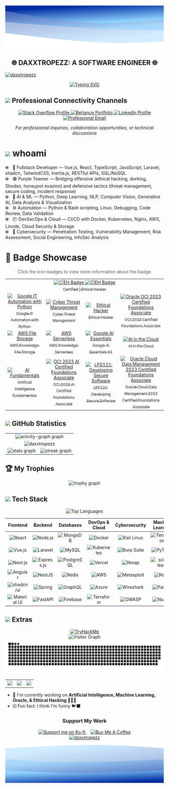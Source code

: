 <!-- ============================== -->
<!--         MAIN SECTION          -->
<!-- ============================== -->

<p align="center">
  <img src="https://raw.githubusercontent.com/Daxxtropezz/daxxtropezz/f0fc405636a24dcd824a74946e5aabb469613875/assets/images/header.svg" alt="Header" />
  <h2 align="center">🌐 DAXXTROPEZZ: A SOFTWARE ENGINEER 🌐</h2> 
</p>
 
<!-- ============================== -->
<!--         PROFILE COVER         -->
<!-- ============================== -->

<a href="https://daxxtropezz.vercel.app">
  <img src="https://github.com/user-attachments/assets/d51b8e4f-f936-45b2-8151-08d748ab4a78" alt="daxxtropezz" />
</a>

<p align="center">
  <a href="https://daxxtropezz.vercel.app">
    <img src="https://readme-typing-svg.herokuapp.com?font=Old%20English%20Text%20MT&weight=500&size=23&pause=1000&color=2067EDFF&background=FFFFFF00&center=true&random=true&lines=Hallo,+I'm+Daxxtropezz+%F0%9F%98%8E;I'm+a+Developer+%F0%9F%91%A8%F0%9F%8F%BB%E2%80%8D%F0%9F%92%BB;%F0%9F%90%B1%E2%80%8D%F0%9F%9A%80+Welcome+to+my+Github+Profile+%F0%9F%90%B1%E2%80%8D%F0%9F%9A%80;You+can+call+me+Hale%2FPaul%2FJP+%F0%9F%A4%97" alt="Typing SVG" />
  </a>
</p>

<!-- ============================== -->
<!--       PROFESSIONAL NETWORK    -->
<!-- ============================== -->

## <img src="https://media.giphy.com/media/jSKBmKkvo2dPQQtsR1/giphy.gif" width="35"> Professional Connectivity Channels

<p align="center">
  <a href="https://stackoverflow.com/users/21004406" target="_blank" rel="noopener noreferrer">
    <img src="https://img.shields.io/badge/stackoverflow-white?style=for-the-badge&logo=stackoverflow&logoColor=F58025" alt="Stack Overflow Profile" />
  </a>
  <a href="https://www.behance.net/daxxtropezz" target="_blank" rel="noopener noreferrer">
    <img src="https://img.shields.io/badge/behance-1769FF?style=for-the-badge&logo=behance&logoColor=white" alt="Behance Portfolio" />
  </a>
  <a href="https://linkedin.com/in/daxxtropezz" target="_blank" rel="noopener noreferrer">
    <img src="https://img.shields.io/badge/linkedin-00CBC6?style=for-the-badge&logo=leagueoflegends&logoColor=black" alt="LinkedIn Profile" />
  </a>
  <a href="mailto:miraflores.john@gmail.com" target="_blank" rel="noopener noreferrer">
    <img src="https://img.shields.io/badge/gmail-EA4335?style=for-the-badge&logo=gmail&logoColor=white" alt="Professional Email" />
  </a>
</p>

<p align="center">
  <i>For professional inquiries, collaboration opportunities, or technical discussions</i>
</p>

<p align="center">
  
# <img src="https://media.giphy.com/media/v1.Y2lkPTc5MGI3NjExODRpMzIwYXpkbXRweXZhbHVvY3YwZ2NoYmJ2M2N4MzZ3NXpuNmxxeSZlcD12MV9pbnRlcm5hbF9naWZfYnlfaWQmY3Q9cw/WFZvB7VIXBgiz3oDXE/giphy.gif" width="30"> whoami

⦿ &#8287; 🧠 Fullstack Developer — Vue.js, React, TypeScript, JavaScript, Laravel, shadcn, TailwindCSS, Inertia.js, RESTful APIs, SQL/NoSQL<br>
⦿ &#8287; 🟣 Purple Teamer — Bridging offensive (ethical hacking, dorking, Shodan, honeypot evasion) and defensive tactics (threat management, secure coding, incident response)<br>
⦿ &#8287; 🤖 AI & ML — Python, Deep Learning, NLP, Computer Vision, Generative AI, Data Analysis & Visualization<br>
⦿ &#8287; ⚙️ Automation — Python & Bash scripting, Linux, Debugging, Code Review, Data Validation<br>
⦿ &#8287; 📦 DevSecOps & Cloud — CI/CD with Docker, Kubernetes, Nginx, AWS, Linode, Cloud Security & Storage<br>
⦿ &#8287; 🔐 Cybersecurity — Penetration Testing, Vulnerability Management, Risk Assessment, Social Engineering, InfoSec Analysis

</p>

<!-- ============================== -->
<!--        BADGE SHOWCASE         -->
<!-- ============================== -->

# 🏅 Badge Showcase

> Click the icon badges to view more information about the badge

<table>
    <tr>
        <td align="center" colspan="4">
          <a href="https://www.credly.com/users/daxxtropezz" target="_blank">
              <img src="https://github.com/user-attachments/assets/febb3f4e-d5ee-43b9-bbf1-64f03286bb03" alt="C|EH Badge" width="50"/>
              <img src="https://raw.githubusercontent.com/Daxxtropezz/daxxtropezz/refs/heads/main/assets/images/17043567286076012013649409456004.png" alt="C|EH Badge" width="50"/>
              <br/>
              <sub>Certified | Ethical Hacker</sub>
          </a>
        </td>
    </tr>
  <tr>
    <td align="center">
      <a href="https://www.credly.com/badges/18786d96-f15d-42a8-adbb-2dbcd0c417e6" target="_blank">
        <img src="https://images.credly.com/size/340x340/images/efbdc0d6-b46e-4e3c-8cf8-2314d8a5b971/GCC_badge_python_1000x1000.png" alt="Google IT Automation with Python" width="80"/><br/>
        <sub>Google IT Automation with Python</sub>
      </a>
    </td>
    <td align="center">
      <a href="https://www.credly.com/badges/371fcf0d-e1da-40c7-b585-70abf07e1771" target="_blank">
        <img src="https://images.credly.com/size/340x340/images/5d5ac32b-d239-42b8-9665-8a921dc3ab47/image.png" alt="Cyber Threat Management" width="80"/><br/>
        <sub>Cyber Threat Management</sub>
      </a>
    </td>
    <td align="center">
      <a href="https://www.credly.com/badges/88b30c05-4fce-4490-8bed-e5e129c402b3" target="_blank">
        <img src="https://images.credly.com/size/340x340/images/242902b5-f527-42ad-865e-977c9e1b5b58/image.png" alt="Ethical Hacker" width="80"/><br/>
        <sub>Ethical Hacker</sub>
      </a>
    </td>
    <td align="center">
      <a href="https://catalog-education.oracle.com/ords/certview/sharebadge?id=E9B5F0FC2ACA357D1380D96F36D0A50CD4FEEBB47AB7B80BF0B37AFCB85350BE" target="_blank">
        <img src="https://images.credly.com/size/80x80/images/19c13f68-87b8-4a14-9339-c1ee8ede8289/OCIF2023CA_cached_image_20250612-27-gaqg0p.png" alt="Oracle OCI 2023 Certified Foundations Associate" width="80"/><br/>
        <sub>OCI 2023 Certified Foundations Associate</sub>
      </a>
    </td>
  </tr>
  <tr>
    <td align="center">
      <a href="https://www.credly.com/badges/4b674fec-36a9-4fca-a448-6c8da710beca" target="_blank">
        <img src="https://images.credly.com/size/80x80/images/a894153e-1762-4870-83b9-150ff294d7fb/image.png" alt="AWS File Storage" width="80"/><br/>
        <sub>AWS Knowledge: File Storage</sub>
      </a>
    </td>
    <td align="center">
      <a href="https://www.credly.com/badges/9eb5ca39-e640-498c-b47e-d65a7df057a8" target="_blank">
        <img src="https://images.credly.com/size/80x80/images/e07c6cc4-b737-4d7e-8ce8-66b6b7a60367/image.png" alt="AWS Serverless" width="80"/><br/>
        <sub>AWS Knowledge: Serverless</sub>
      </a>
    </td>
    <td align="center">
      <a href="https://www.credly.com/badges/f16e093b-f86d-4dd5-8dbd-7f1909025bc4" target="_blank">
        <img src="https://images.credly.com/images/ea3eec65-ddad-4242-9c59-1defac0fa2d9/image.png" alt="Google AI Essentials" width="80"/><br/>
        <sub>Google AI Essentials V1</sub>
      </a>
    </td>
    <td align="center">
      <a href="https://www.credly.com/badges/7ae51259-5300-4f74-b89d-c1cb018a6cc0" target="_blank">
        <img src="https://images.credly.com/size/80x80/images/ed0b623e-8152-4a9b-8d09-0cc8a7ad72ad/image.png" alt="AI in the Cloud" width="80"/><br/>
        <sub>AI in the Cloud</sub>
      </a>
    </td>
  </tr>
  <tr>
    <td align="center">
      <a href="https://www.credly.com/badges/26d5e8e7-a5ba-4e8c-ab22-443110d9880b" target="_blank">
        <img src="https://images.credly.com/images/82b908e1-fdcd-4785-9d32-97f11ccbcf08/image.png" alt="AI Fundamentals" width="80"/><br/>
        <sub>Artificial Intelligence Fundamentals</sub>
      </a>
    </td>
    <td align="center">
      <a href="https://catalog-education.oracle.com/ords/certview/sharebadge?id=60DE96D475A67F768EF6AF98455FCB627DCCF50539C4856EA62574994B0BEF12" target="_blank">
        <img src="https://images.credly.com/images/e9d09fc5-54ae-4e21-a292-aade389e3dd0/OCI23AIFCA_cached_image_20250612-25-qoxleo.png" alt="OCI 2023 AI Certified Foundations Associate" width="80"/><br/>
        <sub>OCI 2023 AI Certified Foundations Associate</sub>
      </a>
    </td>
    <td align="center">
      <a href="https://www.credly.com/badges/e8ea1e5e-5f8e-429c-a401-d783a222eea2" target="_blank">
        <img src="https://images.credly.com/size/80x80/images/ee986187-6637-45e9-8184-8382dc117432/blob" alt="LFD121: Developing Secure Software" width="80"/><br/>
        <sub>LFD121: Developing Secure Software</sub>
      </a>
    </td>
    <td align="center">
      <a href="https://catalog-education.oracle.com/ords/certview/sharebadge?id=18C2C78E8452C38A2ED58E35D074D5B99131FE91C03CE3265A4605AE7B370B74" target="_blank">
        <img src="https://images.credly.com/size/80x80/images/dd3dee07-5dfd-4403-821d-9c027f3a758a/OCDMF2023_cached_image_20250612-28-jkupiy.png" alt="Oracle Cloud Data Management 2023 Certified Foundations Associate" width="80"/><br/>
        <sub>Oracle Cloud Data Management 2023 Certified Foundations Associate</sub>
      </a>
    </td>
  </tr>
</table>

<!-- ============================== -->
<!--     GITHUB ACTIVITY STATS     -->
<!-- ============================== -->

## <img src="https://media.giphy.com/media/v1.Y2lkPTc5MGI3NjExeGx0NDVzamx6aXAxd3U2ZnVpb3h4Mm8yeTE3ZGRieTZuc3Jnd3NvbCZlcD12MV9pbnRlcm5hbF9naWZfYnlfaWQmY3Q9cw/uhWLu2lsU0rfLiwYlI/giphy.gif" width="40"> GitHub Statistics

<table align="center" width="100%">
  <tr>
    <td colspan="2" align="center">
      <img src="https://github-readme-activity-graph.vercel.app/graph?username=daxxtropezz&radius=8&theme=react&area=true&order=5&hide_title=true&hide_border=true&bg_color=0D1117&color=a8cbff&line=2650C0&point=ffffff&area_color=000" height="300" alt="activity-graph graph"/>
    </td>
  </tr>
  <tr>
    <td colspan="2" align="center">
      <img src="https://repobeats.axiom.co/api/embed/7318c4aa8418d534269ac626a70f17412b67b3bf.svg" alt="daxxtropezz" />
    </td>
  </tr>
  <tr>
    <td align="center">
      <img src="https://github-readme-stats.vercel.app/api?username=daxxtropezz&theme=github-dark-blue&bg_color=0d1117&title_color=a8cbff&icon_color=ffffff&text_color=2650C0&hide_title=true&hide_rank=false&show_icons=true&include_all_commits=true&count_private=true&disable_animations=false&locale=en&hide_border=true&order=1&hide=issues&rank_icon=github" alt="stats graph"/>
    </td>
    <td align="center">
      <img src="https://github-readme-streak-stats.herokuapp.com/?user=daxxtropezz&theme=github-dark-blue&mode=daily&exclude_days=Sun%2CSat&hide_border=true&stroke=2650C0" alt="streak graph"/>
    </td>
  </tr>
</table>

<!-- ============================== -->
<!--            TROPHIES           -->
<!-- ============================== -->

## 🏆 My Trophies

<p align="center">
<img src="https://github-profile-trophy.vercel.app?username=daxxtropezz&theme=algolia&column=5&row=1&margin-w=5&margin-h=5&no-bg=true&no-frame=true&order=4" alt="trophy graph"  />
</p>

<!-- ============================== -->
<!--      SKILLS & TECHNOLOGIES    -->
<!-- ============================== -->

## <img src="https://media.giphy.com/media/v1.Y2lkPTc5MGI3NjExODRpMzIwYXpkbXRweXZhbHVvY3YwZ2NoYmJ2M2N4MzZ3NXpuNmxxeSZlcD12MV9pbnRlcm5hbF9naWZfYnlfaWQmY3Q9cw/WFZvB7VIXBgiz3oDXE/giphy.gif" width="30"> Tech Stack

<p align="center">
    <img src="https://github-readme-stats.vercel.app/api/top-langs?username=daxxtropezz&hide_title=true&layout=compact&hide_border=true&bg_color=00000000&hide_progress=true&langs_count=12&exclude_repo=NyansLostInSpace,enrollment-system,online_shopping_system,daxxtropezz,skill-icons,FourcadeGames,daxxtropezz.vercel.app,employee-system" alt="Top Languages"/>
</p>

<div align="center">

|                                                    Frontend                                                     |                                                          Backend                                                          |                                                       Databases                                                        |                                                    DevOps & Cloud                                                     |                                                   Cybersecurity                                                   |                                                        Machine Learning                                                         |
| :-------------------------------------------------------------------------------------------------------------: | :-----------------------------------------------------------------------------------------------------------------------: | :--------------------------------------------------------------------------------------------------------------------: | :-------------------------------------------------------------------------------------------------------------------: | :---------------------------------------------------------------------------------------------------------------: | :-----------------------------------------------------------------------------------------------------------------------------: |
|  ![React](https://img.shields.io/badge/react-%2320232a.svg?style=for-the-badge&logo=react&logoColor=%2361DAFB)  |      ![Node.js](https://img.shields.io/badge/node.js-339933.svg?style=for-the-badge&logo=nodedotjs&logoColor=white)       |    ![MongoDB](https://img.shields.io/badge/MongoDB-%234ea94b.svg?style=for-the-badge&logo=mongodb&logoColor=white)     |     ![Docker](https://img.shields.io/badge/docker-%230db7ed.svg?style=for-the-badge&logo=docker&logoColor=white)      | ![Kali Linux](https://img.shields.io/badge/Kali_Linux-557C94?style=for-the-badge&logo=kali-linux&logoColor=white) |    ![TensorFlow](https://img.shields.io/badge/TensorFlow-%23FF6F00.svg?style=for-the-badge&logo=TensorFlow&logoColor=white)     |
|   ![Vue.js](https://img.shields.io/badge/vue.js-4FC08D.svg?style=for-the-badge&logo=vuedotjs&logoColor=white)   |       ![Laravel](https://img.shields.io/badge/laravel-FF2D20.svg?style=for-the-badge&logo=laravel&logoColor=white)        |         ![MySQL](https://img.shields.io/badge/mysql-4479A1.svg?style=for-the-badge&logo=mysql&logoColor=white)         | ![Kubernetes](https://img.shields.io/badge/kubernetes-326CE5.svg?style=for-the-badge&logo=kubernetes&logoColor=white) | ![Burp Suite](https://img.shields.io/badge/Burp_Suite-000000?style=for-the-badge&logo=burp-suite&logoColor=white) |         ![PyTorch](https://img.shields.io/badge/PyTorch-%23EE4C2C.svg?style=for-the-badge&logo=PyTorch&logoColor=white)         |
|    ![Next.js](https://img.shields.io/badge/Next.js-000000?style=for-the-badge&logo=next.js&logoColor=white)     | ![Express.js](https://img.shields.io/badge/express.js-%23404d59.svg?style=for-the-badge&logo=express&logoColor=%2361DAFB) | ![PostgreSQL](https://img.shields.io/badge/postgres-%23316192.svg?style=for-the-badge&logo=postgresql&logoColor=white) |     ![Vercel](https://img.shields.io/badge/vercel-%23000000.svg?style=for-the-badge&logo=vercel&logoColor=white)      |          ![Nmap](https://img.shields.io/badge/Nmap-000000?style=for-the-badge&logo=nmap&logoColor=white)          | ![scikit-learn](https://img.shields.io/badge/scikit--learn-%23F7931E.svg?style=for-the-badge&logo=scikit-learn&logoColor=white) |
| ![Angular](https://img.shields.io/badge/angular-%23DD0031.svg?style=for-the-badge&logo=angular&logoColor=white) |       ![NestJS](https://img.shields.io/badge/nestjs-%23E0234E.svg?style=for-the-badge&logo=nestjs&logoColor=white)        |       ![Redis](https://img.shields.io/badge/redis-%23DD0031.svg?style=for-the-badge&logo=redis&logoColor=white)        |      ![AWS](https://img.shields.io/badge/AWS-%23FF9900.svg?style=for-the-badge&logo=amazon-aws&logoColor=white)       | ![Metasploit](https://img.shields.io/badge/Metasploit-000000?style=for-the-badge&logo=metasploit&logoColor=white) |            ![Keras](https://img.shields.io/badge/Keras-%23D00000.svg?style=for-the-badge&logo=Keras&logoColor=white)            |
|   ![shadcn/ui](https://img.shields.io/badge/shadcn/ui-000000?style=for-the-badge&logo=react&logoColor=white)    |       ![Spring](https://img.shields.io/badge/spring-%236DB33F.svg?style=for-the-badge&logo=spring&logoColor=white)        |       ![GraphQL](https://img.shields.io/badge/-GraphQL-E10098?style=for-the-badge&logo=graphql&logoColor=white)        |  ![Azure](https://img.shields.io/badge/azure-%230072C6.svg?style=for-the-badge&logo=microsoftazure&logoColor=white)   |  ![Wireshark](https://img.shields.io/badge/Wireshark-1679A7?style=for-the-badge&logo=wireshark&logoColor=white)   |          ![Pandas](https://img.shields.io/badge/pandas-%23150458.svg?style=for-the-badge&logo=pandas&logoColor=white)           |
| ![Material UI](https://img.shields.io/badge/Material%20UI-007FFF?style=for-the-badge&logo=mui&logoColor=white)  |                 ![FastAPI](https://img.shields.io/badge/FastAPI-005571?style=for-the-badge&logo=fastapi)                  |      ![Firebase](https://img.shields.io/badge/Firebase-039BE5?style=for-the-badge&logo=Firebase&logoColor=white)       | ![Terraform](https://img.shields.io/badge/terraform-%235835CC.svg?style=for-the-badge&logo=terraform&logoColor=white) |        ![OWASP](https://img.shields.io/badge/OWASP-000000?style=for-the-badge&logo=owasp&logoColor=white)         |            ![NumPy](https://img.shields.io/badge/numpy-%23013243.svg?style=for-the-badge&logo=numpy&logoColor=white)            |

</div>

<!-- ============================== -->
<!--             QUOTES            -->
<!-- ============================== -->

## <img src="https://media.giphy.com/media/v1.Y2lkPTc5MGI3NjExZjA2M2cxNm40cjVxOG10djV3ZDNlMDdxOXZ6NHBtcTZ5OXplNzJyeSZlcD12MV9pbnRlcm5hbF9naWZfYnlfaWQmY3Q9cw/hS42TuYYnANLFR9IRQ/giphy.gif" width="35"> Extras

<div align="center">
  <a href="https://tryhackme.com/p/daxxtropezz"><img src="https://tryhackme-badges.s3.amazonaws.com/daxxtropezz.png" alt="TryHackMe" /></a><br/>
  <img src="https://komarev.com/ghpvc/?username=daxxtropezz&label=Guests&color=150458&style=flat-square&base=23&abbreviated=true" alt="Visitor Graph">
  <img src="https://raw.githubusercontent.com/Daxxtropezz/daxxtropezz/main/latest-contribution.svg">
  <table align="center" height="100%"> 
    <tr>
      <td align="center">
        <img src="https://quotes-github-readme.vercel.app/api?type=vertical&theme=algolia&border=true&quote=Programming%20isn't%20about%20what%20you%20know;%20it's%20about%20what%20you%20can%20figure%20out.&author=Chris%20Pine">
      </td>
      <td align="center">
        <img src="https://quotes-github-readme.vercel.app/api?type=vertical&theme=algolia&border=true&quote=Why%20did%20the%20developer%20go%20broke?%20Because%20he%20used%20up%20all%20his%20cache">
      </td>
      <td align="center">
        <img src="https://quotes-github-readme.vercel.app/api?type=vertical&theme=algolia&border=true&quote=It's%20funny%20how%20sometimes%20the%20people%20you'd%20take%20a%20bullet%20for,%20are%20the%20ones%20behind%20the%20trigger">
      </td>
    </tr>
  </table>  
</div>

<!-- ============================== -->
<!--         FUN FACTS & FOOTER    -->
<!-- ============================== -->

- 🏢 I'm currently working on **Artificial Intelligence, Machine Learning, Oracle, & Ethical Hacking 🧑🏻‍💻**<br>
- ☑️ Fun fact: I think I'm funny 🐦‍⬛<br>

<div align="center">
  <h3 align="center">Support My Work</h3>
  
  <div>
    <a href="https://ko-fi.com/daxxtropezz">
      <img height='50' src='https://storage.ko-fi.com/cdn/kofi5.png?v=3' alt='Support me on Ko-fi' />
    </a>
    &nbsp;&nbsp;
    <a href="https://www.buymeacoffee.com/daxxtropezz">
      <img height='50' src='https://cdn.buymeacoffee.com/buttons/v2/default-blue.png' alt='Buy Me A Coffee' />
    </a>
  </div>
  
  <a href="https://daxxtropezz.vercel.app">
    <img src="https://github.githubassets.com/assets/inbox-zero-dark-377cc25a227f.svg" alt="daxxtropezz" width="300" />
  </a>

  <picture>
    <source media="(prefers-color-scheme: dark)" srcset="https://raw.githubusercontent.com/Daxxtropezz/daxxtropezz/f0fc405636a24dcd824a74946e5aabb469613875/assets/images/footer.svg">
    <source media="(prefers-color-scheme: light)" srcset="https://raw.githubusercontent.com/Daxxtropezz/daxxtropezz/f0fc405636a24dcd824a74946e5aabb469613875/assets/images/footer.svg">
    <img src="https://raw.githubusercontent.com/Daxxtropezz/daxxtropezz/f0fc405636a24dcd824a74946e5aabb469613875/assets/images/footer.svg" alt="Footer" width="100%" />
  </picture>
</div>
